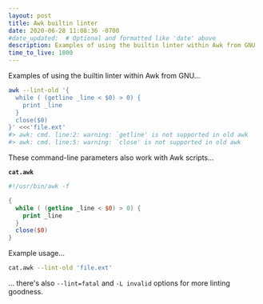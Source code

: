 ```yaml
---
layout: post
title: Awk builtin linter
date: 2020-06-28 11:08:36 -0700
#date_updated:  # Optional and formatted like 'date' above
description: Examples of using the builtin linter within Awk from GNU
time_to_live: 1800
---
```




Examples of using the builtin linter within Awk from GNU...


```bash
awk --lint-old '{
  while ( (getline _line < $0) > 0) {
    print _line
  }
  close($0)
}' <<<'file.ext'
#> awk: cmd. line:2: warning: `getline' is not supported in old awk
#> awk: cmd. line:5: warning: `close' is not supported in old awk
```


These command-line parameters also work with Awk scripts...


**`cat.awk`**


```awk
#!/usr/bin/awk -f

{
  while ( (getline _line < $0) > 0) {
    print _line
  }
  close($0)
}
```


Example usage...


```bash
cat.awk --lint-old 'file.ext'
```


... there's also `--lint=fatal` and `-L invalid` options for more linting goodness.
